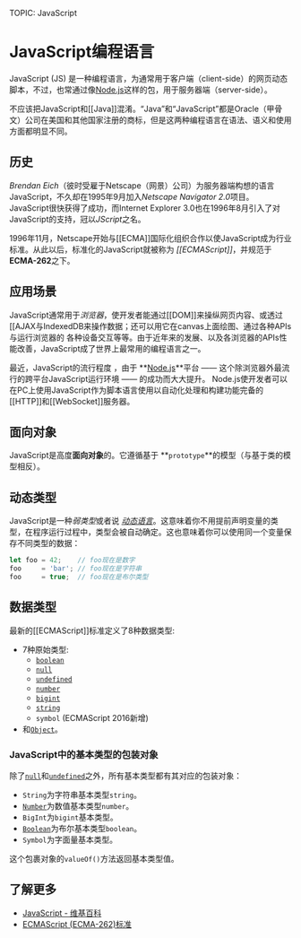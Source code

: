 TOPIC: JavaScript

# JavaScript编程语言

JavaScript (JS) 是一种编程语言，为通常用于客户端（client-side）的网页动态脚本，不过，也常通过像[Node.js](http://nodejs.org/)这样的包，用于服务器端（server-side）。

不应该把JavaScript和[[Java]]混淆。“Java”和“JavaScript”都是Oracle（甲骨文）公司在美国和其他国家注册的商标，但是这两种编程语言在语法、语义和使用方面都明显不同。

## 历史

*Brendan Eich*（彼时受雇于Netscape（网景）公司）为服务器端构想的语言JavaScript，不久却在1995年9月加入*Netscape Navigator 2.0*项目。
JavaScript很快获得了成功，而Internet Explorer 3.0也在1996年8月引入了对JavaScript的支持，冠以*JScript*之名。

1996年11月，Netscape开始与[[ECMA]]国际化组织合作以使JavaScript成为行业标准。从此以后，标准化的JavaScript就被称为 *[[ECMAScript]]*，并规范于
**ECMA-262**之下。

## 应用场景

JavaScript通常用于*浏览器*，使开发者能通过[[DOM]]来操纵网页内容、或透过[[AJAX与IndexedDB来操作数据；还可以用它在canvas上面绘图、通过各种APIs与运行浏览器的
各种设备交互等等。由于近年来的发展、以及各浏览器的APIs性能改善，JavaScript成了世界上最常用的编程语言之一。

最近，JavaScript的流行程度 ，由于 **[Node.js](http://nodejs.org/)**平台 —— 这个除浏览器外最流行的跨平台JavaScript运行环境 —— 的成功而大大提升。
Node.js使开发者可以在PC上使用JavaScript作为脚本语言使用以自动化处理和构建功能完备的[[HTTP]]和[[WebSocket]]服务器。

## 面向对象

JavaScript是高度**面向对象**的。它遵循基于 **`prototype`**的模型（与基于类的模型相反）。

## 动态类型

JavaScript是一种*弱类型*或者说 *[动态语言](/zh-hans/glossary/dynamic_programming_language)*。这意味着你不用提前声明变量的类型，在程序运行过程中，类型会被自动确定。这也意味着你可以使用同一个变量保存不同类型的数据：

```javascript
let foo = 42;    // foo现在是数字
foo     = 'bar'; // foo现在是字符串
foo     = true;  // foo现在是布尔类型
```

## 数据类型

最新的[[ECMAScript]]标准定义了8种数据类型:

- 7种原始类型:
    - [`boolean`](/zh-hans/webfrontend/Boolean)
    - [`null`](/zh-hans/webfrontend/null)
    - [`undefined`](/zh-hans/webfrontend/undefined)
    - [`number`](/zh-hans/webfrontend/Number)
    - [`bigint`](/zh-hans/webfrontend/BigInt)
    - [`string`](/zh-hans/webfrontend/String)
    - `symbol` (ECMAScript 2016新增)
- 和[`Object`](/zh-hans/webfrontend/Object)。

### JavaScript中的基本类型的包装对象

除了[`null`](/zh-hans/webfrontend/null)和[`undefined`](/zh-hans/webfrontend/undefined)之外，所有基本类型都有其对应的包装对象：

- `String`为字符串基本类型`string`。
- [`Number`](/zh-hans/webfrontend/Number)为数值基本类型`number`。
- `BigInt`为`bigint`基本类型。
- [`Boolean`](/zh-hans/webfrontend/Boolean)为布尔基本类型`boolean`。
- `Symbol`为字面量基本类型。

这个包裹对象的`valueOf()`方法返回基本类型值。

## 了解更多

- [JavaScript - 维基百科](https://en.wikipedia.org/wiki/JavaScript)
- [ECMAScript (ECMA-262)标准](http://www.ecma-international.org/publications/standards/Ecma-262.htm)
